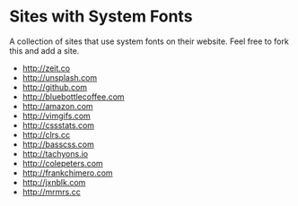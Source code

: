 # Sites with System Fonts

A collection of sites that use system fonts on their website. Feel free
to fork this and add a site.

* http://zeit.co
* http://unsplash.com
* http://github.com
* http://bluebottlecoffee.com
* http://amazon.com
* http://vimgifs.com
* http://cssstats.com
* http://clrs.cc
* http://basscss.com
* http://tachyons.io
* http://colepeters.com
* http://frankchimero.com
* http://jxnblk.com
* http://mrmrs.cc

